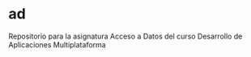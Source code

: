 # ad
Repositorio para la asignatura Acceso a Datos del curso Desarrollo de Aplicaciones Multiplataforma
